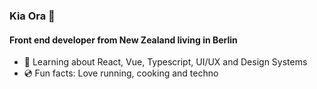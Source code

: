 ### Kia Ora 👋

#### Front end developer from New Zealand living in Berlin

<!--
**forrestbe/forrestbe** is a ✨ _special_ ✨ repository because its `README.md` (this file) appears on your GitHub profile.
-->

- 🌱 Learning about React, Vue, Typescript, UI/UX and Design Systems
- 💿 Fun facts: Love running, cooking and techno
